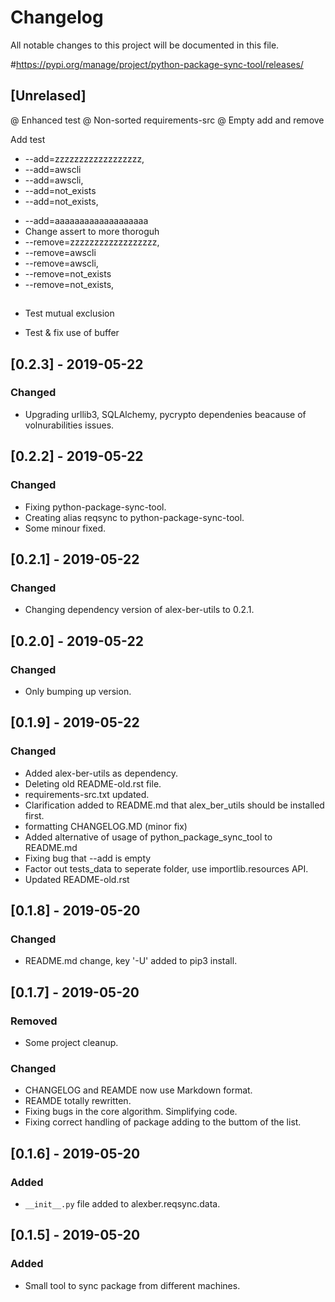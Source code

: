 # Changelog
All notable changes to this project will be documented in this file.

\#https://pypi.org/manage/project/python-package-sync-tool/releases/

## [Unrelased]
@ Enhanced test
@ Non-sorted requirements-src
@ Empty add and remove


Add test

+ --add=zzzzzzzzzzzzzzzzzz,
+ --add=awscli
+ --add=awscli,
+ --add=not_exists
+ --add=not_exists,
- --add=aaaaaaaaaaaaaaaaaaa
- Change assert to more thoroguh
- --remove=zzzzzzzzzzzzzzzzzz,
- --remove=awscli
- --remove=awscli,
- --remove=not_exists
- --remove=not_exists,
##
*   Test mutual exclusion

*   Test & fix use of buffer

##


## [0.2.3] - 2019-05-22
### Changed
- Upgrading urllib3, SQLAlchemy, pycrypto dependenies beacause of volnurabilities issues.

## [0.2.2] - 2019-05-22
### Changed
- Fixing python-package-sync-tool.
- Creating alias reqsync to python-package-sync-tool.
- Some minour fixed.


## [0.2.1] - 2019-05-22
### Changed
- Changing dependency version of alex-ber-utils to 0.2.1.


## [0.2.0] - 2019-05-22
### Changed
- Only bumping up version.

## [0.1.9] - 2019-05-22
### Changed
- Added alex-ber-utils as dependency. 
- Deleting old README-old.rst file.
- requirements-src.txt updated.
- Clarification added to README.md that alex_ber_utils should be installed first.
- formatting CHANGELOG.MD (minor fix)
- Added alternative of usage of python_package_sync_tool to README.md
- Fixing bug that --add is empty
- Factor out tests_data to seperate folder, use importlib.resources API.  
- Updated README-old.rst


## [0.1.8] - 2019-05-20
### Changed
- README.md change, key '-U' added to pip3 install.


## [0.1.7] - 2019-05-20
### Removed
- Some project cleanup.

### Changed
- CHANGELOG and REAMDE now use Markdown format.
- REAMDE totally rewritten.
- Fixing bugs in the core algorithm. Simplifying code.
- Fixing correct handling of package adding to the buttom of the list. 


## [0.1.6] - 2019-05-20
### Added
- `__init__.py` file added to alexber.reqsync.data.

## [0.1.5] - 2019-05-20
### Added
- Small tool to sync package from different machines.






